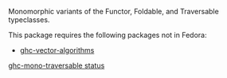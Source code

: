 Monomorphic variants of the Functor, Foldable, and Traversable typeclasses.

This package requires the following packages not in Fedora:

* [ghc-vector-algorithms](../ghc-vector-algorithms)

[ghc-mono-traversable status](https://copr.fedorainfracloud.org/coprs/dshea/bdcs-haskell-deps/package/ghc-mono-traversable/status_image/last_build.png)
